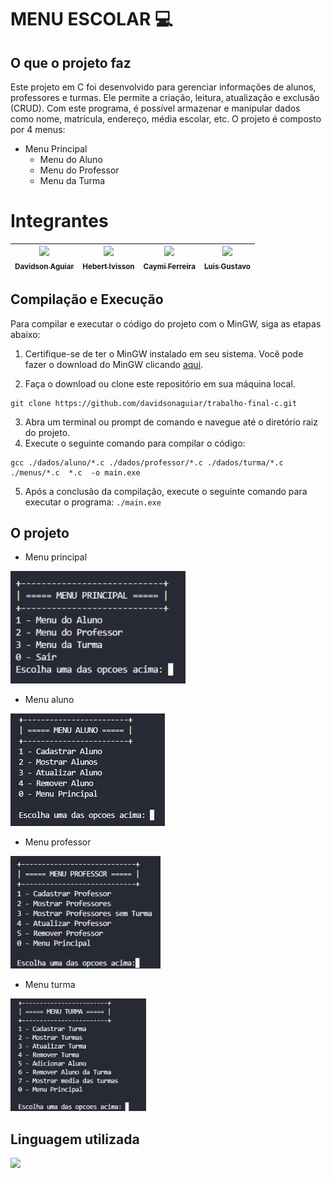 # MENU ESCOLAR :computer:
## O que o projeto faz
Este projeto em C foi desenvolvido para gerenciar informações de alunos, professores e turmas. Ele permite a criação, leitura, atualização e exclusão (CRUD). Com este programa, é possível armazenar e manipular dados como nome, matrícula, endereço, média escolar, etc. O projeto é composto por 4 menus:
* Menu Principal
  * Menu do Aluno
  * Menu do Professor
  * Menu da Turma

# Integrantes

| [<img src="https://avatars.githubusercontent.com/davidsonaguiar?v=4" width=115><br><sub>Davidson Aguiar</sub>](https://github.com/davidsonaguiar) |  [<img src="https://avatars.githubusercontent.com/hivisson1002?v=4" width=115><br><sub>Hebert Ivisson</sub>](https://github.com/hivisson1002) |  [<img src="https://avatars.githubusercontent.com/caymiferreira?v=4" width=115><br><sub>Caymi Ferreira</sub>](https://github.com/caymiferreira) | [<img src="https://avatars.githubusercontent.com/gustavoataidez?v=4" width=115><br><sub>Luis Gustavo</sub>](https://github.com/gustavoataidez) |
| :---: | :---: | :---: | :---: |

## Compilação e Execução
Para compilar e executar o código do projeto com o MinGW, siga as etapas abaixo:

1. Certifique-se de ter o MinGW instalado em seu sistema. Você pode fazer o download do MinGW clicando [aqui](https://sourceforge.net/projects/mingw/).

2. Faça o download ou clone este repositório em sua máquina local.
```
git clone https://github.com/davidsonaguiar/trabalho-final-c.git
```
3. Abra um terminal ou prompt de comando e navegue até o diretório raiz do projeto.
4. Execute o seguinte comando para compilar o código:
```
gcc ./dados/aluno/*.c ./dados/professor/*.c ./dados/turma/*.c ./menus/*.c  *.c  -o main.exe
```
5. Após a conclusão da compilação, execute o seguinte comando para executar o programa:
``
./main.exe
``

## O projeto
* Menu principal
<img height="180" width="auto" src="assets/menu-principal.jpeg">

* Menu aluno
<img height="180" width="auto" src="assets/menu-aluno.jpeg">

* Menu professor
<img height="180" width="auto" src="assets/menu-professor.jpeg">

* Menu turma
<img height="180" width="auto" src="assets/menu-turma.jpeg">

## Linguagem utilizada
<img height="80" width="auto" src="https://1.bp.blogspot.com/--T_5OfKvaSo/XPAFw9jqmOI/AAAAAAAAAEA/1pBpk8qnGlExkA-tvPZxYIhm4ERCEC_MwCLcBGAs/s1600/c-logo.png">
